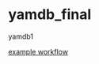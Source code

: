 # yamdb_final
yamdb1

[example workflow](https://github.com/EgorBabenko/yamdb_final/actions/workflows/yamdb_workflow.yml/badge.svg)

